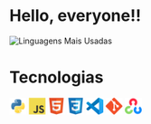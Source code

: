 # Hello, everyone!!

![Linguagens Mais Usadas](https://github-readme-stats.vercel.app/api/top-langs/?username=karllosdev&layout=compact&theme=dark&langs_count=8&hide_border=true&bg_color=000000&title_color=ff6600&text_color=ffffff&icon_color=00ffcc&card_width=450)

# Tecnologias

<img src="https://raw.githubusercontent.com/devicons/devicon/master/icons/python/python-original.svg" alt="Python" width="30"/> 
<img src="https://raw.githubusercontent.com/devicons/devicon/master/icons/javascript/javascript-original.svg" alt="JavaScript" width="30"/> 
<img src="https://raw.githubusercontent.com/devicons/devicon/master/icons/html5/html5-original.svg" alt="HTML" width="30"/> 
<img src="https://raw.githubusercontent.com/devicons/devicon/master/icons/css3/css3-original.svg" alt="CSS" width="30"/> 
<img src="https://raw.githubusercontent.com/devicons/devicon/master/icons/vscode/vscode-original.svg" alt="VS Code" width="30"/> 
<img src="https://raw.githubusercontent.com/devicons/devicon/master/icons/git/git-original.svg" alt="Git" width="30"/> 
<img src="https://raw.githubusercontent.com/devicons/devicon/master/icons/opencv/opencv-original.svg" alt="OpenCV" width="30"/>

